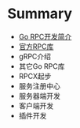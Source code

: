 # Summary

* [Go RPC开发简介](README.md)
* [官方RPC库](chapter1.md)
* gRPC介绍
* 其它Go RPC库
* RPCX起步
* 服务注册中心
* 服务器端开发
* 客户端开发
* 插件开发


